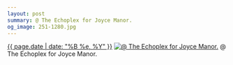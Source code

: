 ```yaml
---
layout: post
summary: @ The Echoplex for Joyce Manor.
og_image: 251-1280.jpg
---
```


<p>
  <time><a href="/251">{{ page.date | date: "%B %e, %Y" }}</a></time>
  <a href="/251"><img src="{{ site.assets_url }}/251-640.jpg" srcset="{{ site.assets_url }}/251-1280.jpg 1280w, {{ site.assets_url }}/251-960.jpg 960w, {{ site.assets_url }}/251-640.jpg 640w, {{ site.assets_url }}/251-320.jpg 320w" sizes="(min-width: 700px) 50vw, calc(100vw - 2rem)" alt="@ The Echoplex for Joyce Manor." /></a>
  <span>@ The Echoplex for Joyce Manor.</span>
</p>
